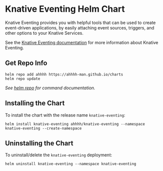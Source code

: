 # Knative Eventing Helm Chart

Knative Eventing provides you with helpful tools that can be used to create event-driven applications, by easily attaching event sources, triggers, and other options to your Knative Services.

See the [Knative Eventing documentation](https://knative.dev/docs/eventing/) for more information about Knative Eventing.

## Get Repo Info

```console
helm repo add ahhhh https://ahhhh-man.github.io/charts
helm repo update
```

_See [helm repo](https://helm.sh/docs/helm/helm_repo/) for command documentation._

## Installing the Chart

To install the chart with the release name `knative-eventing`:

```console
helm install knative-eventing ahhhh/knative-eventing --namespace knative-eventing --create-namespace
```

## Uninstalling the Chart

To uninstall/delete the `knative-eventing` deployment:

```console
helm uninstall knative-eventing --namespace knative-eventing
```
